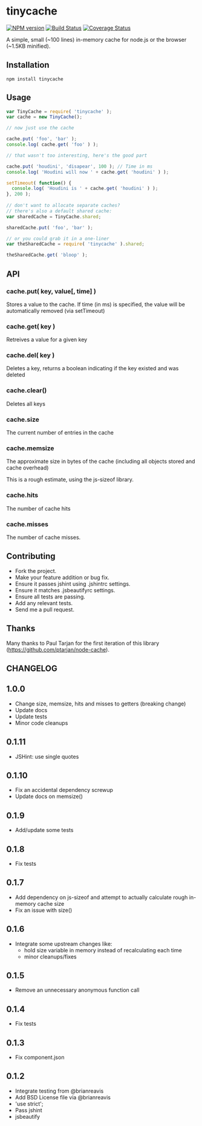 # tinycache
[![NPM version](https://badge.fury.io/js/tinycache.png)](http://badge.fury.io/js/tinycache)
[![Build Status](https://travis-ci.org/andyburke/tinycache.png?branch=master)](https://travis-ci.org/andyburke/tinycache)
[![Coverage Status](https://coveralls.io/repos/andyburke/tinycache/badge.png)](https://coveralls.io/r/andyburke/tinycache)

A simple, small (~100 lines) in-memory cache for node.js or the browser (~1.5KB minified).

## Installation

    npm install tinycache

## Usage

```javascript
var TinyCache = require( 'tinycache' );
var cache = new TinyCache();

// now just use the cache

cache.put( 'foo', 'bar' );
console.log( cache.get( 'foo' ) );

// that wasn't too interesting, here's the good part

cache.put( 'houdini', 'disapear', 100 ); // Time in ms
console.log( 'Houdini will now ' + cache.get( 'houdini' ) );

setTimeout( function() {
  console.log( 'Houdini is ' + cache.get( 'houdini' ) );
}, 200 );
    
// don't want to allocate separate caches?
// there's also a default shared cache:
var sharedCache = TinyCache.shared;

sharedCache.put( 'foo', 'bar' );

// or you could grab it in a one-liner
var theSharedCache = require( 'tinycache' ).shared;

theSharedCache.get( 'bloop' );

```

## API

### cache.put( key, value[, time] )

Stores a value to the cache.
If time (in ms) is specified, the value will be automatically removed (via setTimeout)

### cache.get( key )

Retreives a value for a given key

### cache.del( key )

Deletes a key, returns a boolean indicating if the key existed and was deleted

### cache.clear()

Deletes all keys

### cache.size

The current number of entries in the cache

### cache.memsize

The approximate size in bytes of the cache (including all objects stored and cache overhead)

This is a rough estimate, using the js-sizeof library.

### cache.hits

The number of cache hits

### cache.misses

The number of cache misses.

## Contributing
 
* Fork the project.
* Make your feature addition or bug fix.
* Ensure it passes jshint using .jshintrc settings.
* Ensure it matches .jsbeautifyrc settings.
* Ensure all tests are passing.
* Add any relevant tests.
* Send me a pull request.

## Thanks

Many thanks to Paul Tarjan for the first iteration of this library (https://github.com/ptarjan/node-cache).

## CHANGELOG
1.0.0
-----
* Change size, memsize, hits and misses to getters (breaking change)
* Update docs
* Update tests
* Minor code cleanups

0.1.11
------
* JSHint: use single quotes

0.1.10
------
* Fix an accidental dependency screwup
* Update docs on memsize()

0.1.9
-----
* Add/update some tests

0.1.8
-----
* Fix tests

0.1.7
-----
* Add dependency on js-sizeof and attempt to actually calculate rough in-memory cache size
* Fix an issue with size()

0.1.6
-----
* Integrate some upstream changes like:
  - hold size variable in memory instead of recalculating each time
  - minor cleanups/fixes
  
0.1.5
-----
* Remove an unnecessary anonymous function call

0.1.4
-----
* Fix tests

0.1.3
-----
* Fix component.json

0.1.2
-----
* Integrate testing from @brianreavis
* Add BSD License file via @brianreavis
* 'use strict';
* Pass jshint
* jsbeautify


